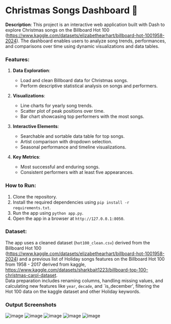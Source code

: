 # Christmas Songs Dashboard 🎄

**Description**:
This project is an interactive web application built with Dash to explore Christmas songs on the Billboard Hot 100 (https://www.kaggle.com/datasets/elizabethearhart/billboard-hot-1001958-2024). The dashboard enables users to analyze song trends, performances, and comparisons over time using dynamic visualizations and data tables.

### Features:
1. **Data Exploration**:
   - Load and clean Billboard data for Christmas songs.
   - Perform descriptive statistical analysis on songs and performers.

2. **Visualizations**:
   - Line charts for yearly song trends.
   - Scatter plot of peak positions over time.
   - Bar chart showcasing top performers with the most songs.

3. **Interactive Elements**:
   - Searchable and sortable data table for top songs.
   - Artist comparison with dropdown selection.
   - Seasonal performance and timeline visualizations.

4. **Key Metrics**:
   - Most successful and enduring songs.
   - Consistent performers with at least five appearances.

### How to Run:
1. Clone the repository.
2. Install the required dependencies using `pip install -r requirements.txt`.
3. Run the app using `python app.py`.
4. Open the app in a browser at `http://127.0.0.1:8050`.

### Dataset:
The app uses a cleaned dataset (`hot100_clean.csv`) derived from the Billboard Hot 100 (https://www.kaggle.com/datasets/elizabethearhart/billboard-hot-1001958-2024)
and a previous list of Holiday songs features on the Billboard Hot 100 from 1958 - 2017 derived from kaggle, https://www.kaggle.com/datasets/sharkbait1223/billboard-top-100-christmas-carol-dataset.  
Data preparation includes renaming columns, handling missing values, and calculating new features like `year`, `decade`, and `is_december', filtering the Hot 100 data on the kaggle dataset and other Holiday keywords.

### Output Screenshots
![image](https://github.com/user-attachments/assets/7407528e-1e44-48d4-a82c-3538cae738dd)
![image](https://github.com/user-attachments/assets/c40d9b80-4207-4d7e-88a2-43561c35a39f)
![image](https://github.com/user-attachments/assets/f713b67c-be18-4040-a7f4-9273d2c4e39e)
![image](https://github.com/user-attachments/assets/3dfd3585-977f-4f66-a107-a4b3786bfe82)
![image](https://github.com/user-attachments/assets/5e16c418-3def-4b11-aa28-641e56b2c784)





